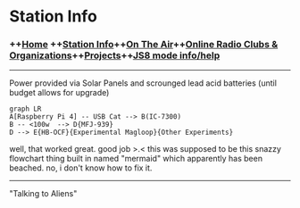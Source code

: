 # Station Info
### ++[Home](index.md) ++[Station Info](station.md)++[On The Air](ontheair.md)++[Online Radio Clubs & Organizations](clubs.md)++[Projects](projects.md)++[JS8 mode info/help](js8help.md)
---
Power provided via Solar Panels and scrounged lead acid batteries 
(until budget allows for upgrade)
```mermaid
graph LR
A[Raspberry Pi 4] -- USB Cat --> B(IC-7300)
B -- <100w  --> D{MFJ-939}
D --> E{HB-OCF}{Experimental Magloop}{Other Experiments}
```
well, that worked great. good job >.< 
this was supposed to be this snazzy flowchart thing built in named "mermaid" which apparently has been beached.  no, i don't know how to fix it. 

---
  "Talking to Aliens" 
<!--stackedit_data:
eyJoaXN0b3J5IjpbMTAzNDUxNjcyMiwtMTkwMDIyMDYzMCwxOT
gzOTY4MzMzLC0xNjgzMjM2NDkzLDIwMDc5NTY3NzZdfQ==
-->